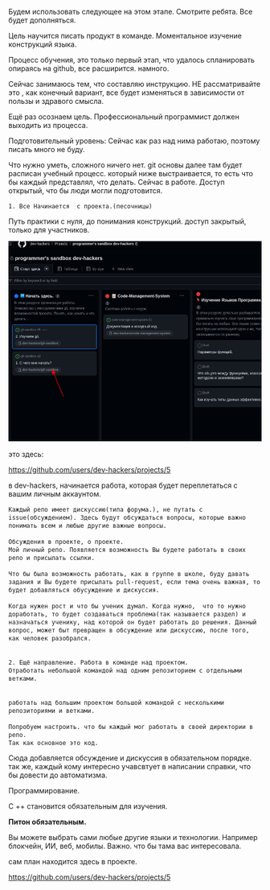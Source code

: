 Будем использовать следующее на этом этапе.
Смотрите ребята. Все будет дополняться.

Цель научится писать продукт в команде.
Моментальное изучение конструкций языка.

Процесс обучения, это только первый этап, что удалось спланировать опираясь на github, все расширится. намного.


Сейчас занимаюсь тем, что составляю инструкцию. НЕ рассматривайте это , как конечный вариант, все будет изменяться в зависимости от пользы и здравого смысла.


Ещё раз осознаем цель.
Профессиональный программист должен выходить из процесса.

Подготовительный уровень:
Сейчас как раз над нима работаю, поэтому писать много не буду.

Что нужно уметь, сложного ничего нет.
git основы
далее там будет расписан учебный процесс. который ниже выстраивается, то есть что бы каждый представлял, что делать.
Сейчас в работе.
Доступ открытый, что бы люди могли подготовится.



    1. Все Начинается  с проекта.(песочницы)
Путь практики с нуля, до понимания конструкций.
доступ закрытый, только для участников.


![projects](img/project.png)


это здесь:

https://github.com/users/dev-hackers/projects/5

в dev-hackers, начинается работа, которая будет переплетаться с вашим личным аккаунтом.

    Каждый репо имеет дискуссию(типа форума.), не путать с issue(обсуждением). Здесь будут обсуждаться вопросы, которые важно понимать всем и любые другие важные вопросы.
    
    Обсуждения в проекте, о проекте.
    Мой личный репо. Появляется возможность Вы будете работать в своих репо и присылать ссылки.

    Что бы была возможность работать, как в группе в школе, буду давать задания и Вы будете присылать pull-request, если тема очень важная, то будет добавляться обусуждение и дискуссия.

    Когда нужен рост и что бы ученик думал. Когда нужно,  что то нужно доработать, то будет создаваться проблема(так называется раздел) и назначаться ученику, над которой он будет работать до решения. Данный вопрос, может быт превращен в обсуждение или дискуссию, после того, как человек разобрался.


    2. Ещё направление. Работа в команде над проектом.
    Отработать небольшой командой над одним репозиторием с отдельными ветками.


    работать над большим проектом большой командой с несколькими репозиториями и ветками.

    Попробуем настроить. что бы каждый мог работать в своей директории в репо.
    Так как основное это код.

Сюда добавляется обсуждение и дискуссия в обязательном порядке.
так же, каждый кому интересно учавсвтует в написании справки, что бы довести до автоматизма.

Программирование.

С ++ становится обязательным для изучения.

**Питон обязательным.**

Вы можете выбрать сами любые другие языки и технологии.
Например блокчейн, ИИ, веб, мобилы.
Важно. что бы тама вас интересовала.

сам план находится здесь в проекте.

https://github.com/users/dev-hackers/projects/5